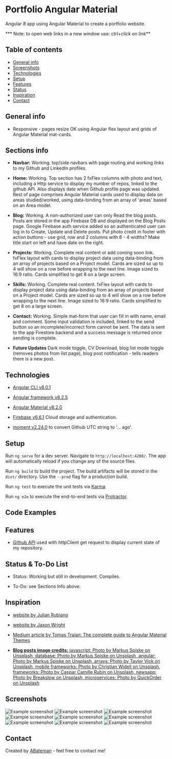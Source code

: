 # Portfolio Angular Material

Angular 8 app using Angular Material to create a portfolio website.

*** Note: to open web links in a new window use: _ctrl+click on link_**

## Table of contents

* [General info](#general-info)
* [Screenshots](#screenshots)
* [Technologies](#technologies)
* [Setup](#setup)
* [Features](#features)
* [Status](#status)
* [Inspiration](#inspiration)
* [Contact](#contact)

## General info

* Responsive - pages resize OK using Angular flex layout and grids of Angular Material mat-cards.

## Sections info

* **Navbar:** Working. top/side navbars with page routing and working links to my Github and LinkedIn profiles.

* **Home:** Working. Top section has 2 fxFlex columns with photo and text, including a Http service to display my number of repos, linked to the github API. Also displays date when Github profile page was updated. Rest of page comprises Angular Material cards used to display data on areas studied/worked, using data-binding from an array of 'areas' based on an Area model.

* **Blog:** Working. A non-authorized user can only Read the blog posts. Posts are stored in the app Firebase DB and displayed on the Blog Posts page. Google Firebase auth service added so an authenticated user can log in to Create, Update and Delete posts. Put photo credit in footer with action buttons - use grid, row and 2 columns with 8 - 4 widths? Make title start on left and have date on the right.

* **Projects:** Working. Complete real content or add coming soon link. fxFlex layout with cards to display project data using data-binding from an array of projects based on a Project model. Cards are sized so up to 4 will show on a row before wrapping to the next line. Image sized to 16:9 ratio. Cards simplified to get 8 on a large screen.

* **Skills:** Working. Complete real content. fxFlex layout with cards to display project data using data-binding from an array of projects based on a Project model. Cards are sized so up to 4 will show on a row before wrapping to the next line. Image sized to 16:9 ratio. Cards simplified to get 8 on a large screen.

* **Contact:** Working. Simple mat-form that user can fill in with name, email and comment. Some input validation is included, linked to the send button so an incomplete/incorrect form cannot be sent. The data is sent to the app Firestore backend and a success message is returned once sending is complete.

* **Future Updates** Dark mode toggle, CV Download, blog list mode toggle (removes photos from list page), blog post notification - tells readers there is a new post.

## Technologies

* [Angular CLI v8.0.1](https://github.com/angular/angular-cli)

* [Angular framework v8.2.5](https://angular.io/)

* [Angular Material v8.2.0](https://material.angular.io/)

* [Firebase v6.6.1](https://firebase.google.com) Cloud storage and authentication.

* [moment v2.24.0](https://momentjs.com) to convert Github UTC string to '... ago'.

## Setup

Run `ng serve` for a dev server. Navigate to `http://localhost:4200/`. The app will automatically reload if you change any of the source files.

Run `ng build` to build the project. The build artifacts will be stored in the `dist/` directory. Use the `--prod` flag for a production build.

Run `ng test` to execute the unit tests via [Karma](https://karma-runner.github.io).

Run `ng e2e` to execute the end-to-end tests via [Protractor](http://www.protractortest.org/).

## Code Examples

## Features

* [Github API](https://developer.github.com/v4/query/) used with httpClient get request to display current state of my repository.

## Status & To-Do List

* Status: Working but still in development. Compiles.

* To-Do: see Sections Info above.

## Inspiration

* [website by Julian Rubiano](http://www.julienrubiano.fr/)

* [website by Jaxon Wright](https://jaxonwright.com/)

* [Medium article by Tomas Trajan: The complete guide to Angular Material Themes](https://medium.com/@tomastrajan/the-complete-guide-to-angular-material-themes-4d165a9d24d1)

* [**Blog posts image credits:** javascript: Photo by Markus Spiske on Unsplash, database: Photo by Markus Spiske on Unsplash, angular: Photo by Markus Spiske on Unsplash, arrays: Photo by Taylor Vick on Unsplash, mobile frameworks: Photo by Christian Widell on Unsplash, frameworks: Photo by Caspar Camille Rubin on Unsplash, newsapp: Photo by Breakslow on Unsplash, microservices: Photo by QuickOrder on Unsplash](https://unsplash.com/)

## Screenshots

![Example screenshot](./img/home-pc.png)
![Example screenshot](./img/home-mobile.png)
![Example screenshot](./img/contact-pc.png)
![Example screenshot](./img/contact-pc-sent.png)
![Example screenshot](./img/contact-mobile.png)
![Example screenshot](./img/contact-mobile-sent.png)
![Example screenshot](./img/blog-pc.png)
![Example screenshot](./img/blog-create-pc.png)
![Example screenshot](./img/blog-mobile.png)

## Contact

Created by [ABateman](https://www.andrewbateman.org) - feel free to contact me!
